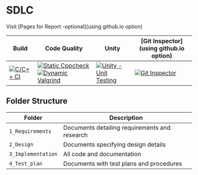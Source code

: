 # SDLC 

Visit [Pages for Report -optional](using github.io option)

| Build                                                                                                                                                                       | Code Quality                                                                                                                                                                                                                                                                                                                                                                                             | Unity                                                                                                                                                                                   | [Git Inspector](using github.io option)                                                                                                                                                        |
| --------------------------------------------------------------------------------------------------------------------------------------------------------------------------- | -------------------------------------------------------------------------------------------------------------------------------------------------------------------------------------------------------------------------------------------------------------------------------------------------------------------------------------------------------------------------------------------------------- | --------------------------------------------------------------------------------------------------------------------------------------------------------------------------------------- | ---------------------------------------------------------------------------------------------------------------------------------------------------------------------------------------------- |
| [![C/C++ CI](https://github.com/VisionToAnkit/Hackdot/actions/workflows/c-cpp.yml/badge.svg)](https://github.com/VisionToAnkit/Hackdot/actions/workflows/c-cpp.yml) | [![Static Cppcheck](https://github.com/VisionToAnkit/Hackdot/actions/workflows/cppcheck.yml/badge.svg)](https://github.com/VisionToAnkit/Hackdot/actions/workflows/cppcheck.yml) [![Dynamic Valgrind](https://github.com/VisionToAnkit/Hackdot/actions/workflows/CodeQuality_Dynamic.yml/badge.svg)](https://github.com/VisionToAnkit/Hackdot/actions/workflows/CodeQuality_Dynamic.yml) | [![Unity - Unit Testing](https://github.com/VisionToAnkit/Hackdot/actions/workflows/unity.yml/badge.svg)](https://github.com/VisionToAnkit/Hackdot/actions/workflows/unity.yml) | [![Git Inspector](https://github.com/VisionToAnkit/Hackdot/actions/workflows/gitinspector.yml/badge.svg)](https://github.com/VisionToAnkit/Hackdot/actions/workflows/gitinspector.yml) |

## Folder Structure

| Folder             | Description                                   |
| ------------------ | --------------------------------------------- |
| `1_Requirements`   | Documents detailing requirements and research |
| `2_Design`         | Documents specifying design details           |
| `3_Implementation` | All code and documentation                    |
| `4_Test_plan`      | Documents with test plans and procedures      |






